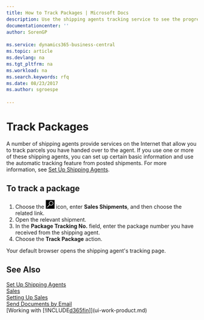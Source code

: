 ```yaml
---
title: How to Track Packages | Microsoft Docs
description: Use the shipping agents tracking service to see the progress of a delivery.
documentationcenter: ''
author: SorenGP

ms.service: dynamics365-business-central
ms.topic: article
ms.devlang: na
ms.tgt_pltfrm: na
ms.workload: na
ms.search.keywords: rfq
ms.date: 08/23/2017
ms.author: sgroespe

---
```

# Track Packages
A number of shipping agents provide services on the Internet that allow you to track parcels you have handed over to the agent. If you use one or more of these shipping agents, you can set up certain basic information and use the automatic tracking feature from posted shipments. For more information, see [Set Up Shipping Agents](sales-how-to-set-up-shipping-agents.md).

## To track a package
1. Choose the ![Search for Page or Report](media/ui-search/search_small.png "Search for Page or Report icon") icon, enter **Sales Shipments**, and then choose the related link.
2. Open the relevant shipment.
3. In the **Package Tracking No.** field, enter the package number you have received from the shipping agent.
4. Choose the **Track Package** action.

Your default browser opens the shipping agent's tracking page.

## See Also
[Set Up Shipping Agents](sales-how-to-set-up-shipping-agents.md)  
[Sales](sales-manage-sales.md)  
[Setting Up Sales](sales-setup-sales.md)  
[Send Documents by Email](ui-how-send-documents-email.md)  
[Working with [!INCLUDE[d365fin](includes/d365fin_md.md)]](ui-work-product.md)
